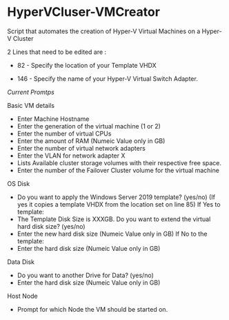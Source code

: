 # HyperVCluser-VMCreator
Script that automates the creation of Hyper-V Virtual Machines on a Hyper-V Cluster

2 Lines that need to be edited are :

- 82 - Specify the location of your Template VHDX

- 146 - Specify the name of your Hyper-V Virtual Switch Adapter.

*Current Promtps*

Basic VM details
- Enter Machine Hostname
- Enter the generation of the virtual machine (1 or 2)
- Enter the number of virtual CPUs
- Enter the amount of RAM (Numeic Value only in GB)
- Enter the number of virtual network adapters
- Enter the VLAN for network adapter X
- Lists Available cluster storage volumes with their respective free space.
- Enter the number of the Failover Cluster volume for the virtual machine

OS Disk
- Do you want to apply the Windows Server 2019 template? (yes/no) (If yes it copies a template VHDX from the location set on line 85)
If Yes to template:
- The Template Disk Size is XXXGB. Do you want to extend the virtual hard disk size? (yes/no)
- Enter the new hard disk size (Numeic Value only in GB)
If No to the template:
- Enter the hard disk size (Numeic Value only in GB)

Data Disk
- Do you want to another Drive for Data? (yes/no)
- Enter the hard disk size (Numeic Value only in GB)

Host Node
- Prompt for which Node the VM should be started on. 
